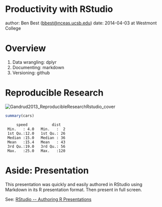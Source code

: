 Productivity with RStudio
========================================================
author: Ben Best (bbest@nceas.ucsb.edu)
date: 2014-04-03 at Westmont College

Overview
========================================================

1. Data wrangling: dplyr
1. Documenting: markdown
1. Versioning: github

Reproducible Research
========================================================

![Gandrud2013_ReproducibleResearchRstudio_cover](Gandrud2013_ReproducibleResearchRstudio_cover.png)

```r
summary(cars)
```

```
     speed           dist    
 Min.   : 4.0   Min.   :  2  
 1st Qu.:12.0   1st Qu.: 26  
 Median :15.0   Median : 36  
 Mean   :15.4   Mean   : 43  
 3rd Qu.:19.0   3rd Qu.: 56  
 Max.   :25.0   Max.   :120  
```


Aside: Presentation
========================================================

This presentation was quickly and easily authored in RStudio using Markdown in its R presentation format. Then present in full screen.

See: [RStudio -- Authoring R Presentations](http://www.rstudio.com/ide/docs/presentations/overview?version=0.98.501&mode=desktop)
